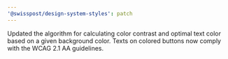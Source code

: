 ```yaml
---
'@swisspost/design-system-styles': patch
---
```


Updated the algorithm for calculating color contrast and optimal text color based on a given background color. Texts on colored buttons now comply with the WCAG 2.1 AA guidelines.
